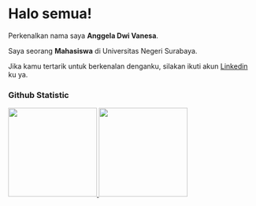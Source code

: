 # Halo semua! 

Perkenalkan nama saya **Anggela Dwi Vanesa**.<br>

Saya seorang **Mahasiswa** di Universitas Negeri Surabaya.<br>

Jika kamu tertarik untuk berkenalan denganku, silakan ikuti akun [Linkedin](https://www.linkedin.com/in/anggela-dwi-vanesa-607191226/) ku ya.

### Github Statistic
<p align="left">
<a href="https://github.com/penuliscode">
  <img height="180em" src="https://github-readme-stats-eight-theta.vercel.app/api?username=penuliscode&show_icons=true&theme=algolia&include_all_commits=true&count_private=true"/>
  <img height="180em" src="https://github-readme-stats-eight-theta.vercel.app/api/top-langs/?username=penuliscode&layout=compact&theme=algolia"/>
</a>
</p>
